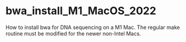 # bwa_install_M1_MacOS_2022
How to install bwa for DNA sequencing on a M1 Mac. The regular make routine must be modified for the newer non-Intel Macs.
